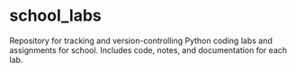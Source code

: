 # school_labs
Repository for tracking and version-controlling Python coding labs and assignments for school. Includes code, notes, and documentation for each lab.

